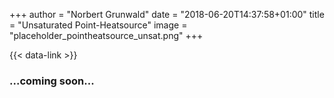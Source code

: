 +++
author = "Norbert Grunwald"
date = "2018-06-20T14:37:58+01:00"
title = "Unsaturated Point-Heatsource"
image = "placeholder_pointheatsource_unsat.png"
+++

{{< data-link >}}

###      ...coming soon...
